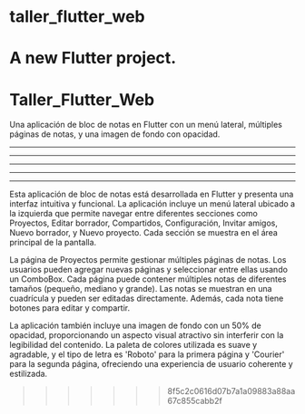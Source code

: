 # taller_flutter_web

A new Flutter project.
=======
# Taller_Flutter_Web
Una aplicación de bloc de notas en Flutter con un menú lateral, múltiples páginas de notas, y una imagen de fondo con opacidad.

-     -  - - - -  - - - -  - - - -  - - - -
-     -  -        -    -   -        -   -
- - - -  -  -     -  -     - -      -  - 
-     -  -        -    -   -        -   -
-     -  - - - -  - - - -  - - - -  -     -
Esta aplicación de bloc de notas está desarrollada en Flutter y presenta una interfaz intuitiva y funcional. La aplicación incluye un menú lateral ubicado a la izquierda que permite navegar entre diferentes secciones como Proyectos, Editar borrador, Compartidos, Configuración, Invitar amigos, Nuevo borrador, y Nuevo proyecto. Cada sección se muestra en el área principal de la pantalla.

La página de Proyectos permite gestionar múltiples páginas de notas. Los usuarios pueden agregar nuevas páginas y seleccionar entre ellas usando un ComboBox. Cada página puede contener múltiples notas de diferentes tamaños (pequeño, mediano y grande). Las notas se muestran en una cuadrícula y pueden ser editadas directamente. Además, cada nota tiene botones para editar y compartir.

La aplicación también incluye una imagen de fondo con un 50% de opacidad, proporcionando un aspecto visual atractivo sin interferir con la legibilidad del contenido. La paleta de colores utilizada es suave y agradable, y el tipo de letra es 'Roboto' para la primera página y 'Courier' para la segunda página, ofreciendo una experiencia de usuario coherente y estilizada.
>>>>>>> 8f5c2c0616d07b7a1a09883a88aa67c855cabb2f
